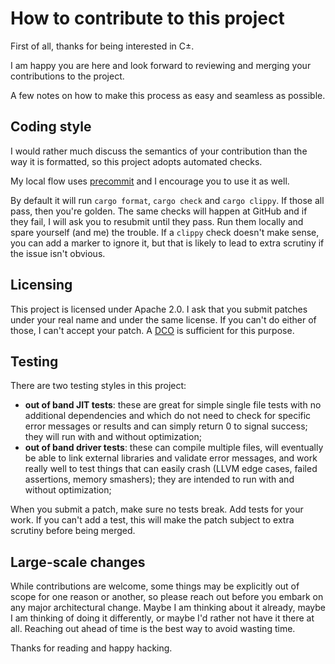 # How to contribute to this project

First of all, thanks for being interested in C±.

I am happy you are here and look forward to reviewing and merging your contributions to the project.

A few notes on how to make this process as easy and seamless as possible.

## Coding style

I would rather much discuss the semantics of your contribution than the way it is formatted, so this project adopts automated checks.

My local flow uses [precommit](https://pre-commit.com/) and I encourage you to use it as well.

By default it will run `cargo format`, `cargo check` and `cargo clippy`. If those all pass, then you're golden. The same checks will happen at GitHub and if they fail, I will ask you to resubmit until they pass. Run them locally and spare yourself (and me) the trouble. If a `clippy` check doesn't make sense, you can add a marker to ignore it, but that is likely to lead to extra scrutiny if the issue isn't obvious.

## Licensing

This project is licensed under Apache 2.0. I ask that you submit patches under your real name and under the same license. If you can't do either of those, I can't accept your patch. A [DCO](https://developercertificate.org/) is sufficient for this purpose.

## Testing

There are two testing styles in this project:
- **out of band JIT tests**: these are great for simple single file tests with no additional dependencies and which do not need to check for specific error messages or results and can simply return 0 to signal success; they will run with and without optimization;
- **out of band driver tests**: these can compile multiple files, will eventually be able to link external libraries and validate error messages, and work really well to test things that can easily crash (LLVM edge cases, failed assertions, memory smashers); they are intended to run with and without optimization;

When you submit a patch, make sure no tests break. Add tests for your work. If you can't add a test, this will make the patch subject to extra scrutiny before being merged.

## Large-scale changes

While contributions are welcome, some things may be explicitly out of scope for one reason or another, so please reach out before you embark on any major architectural change. Maybe I am thinking about it already, maybe I am thinking of doing it differently, or maybe I'd rather not have it there at all. Reaching out ahead of time is the best way to avoid wasting time.

Thanks for reading and happy hacking.
